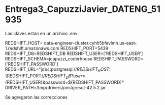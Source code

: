 # Entrega3_CapuzziJavier_DATENG_51935

Las claves estan en un archivo .env


REDSHIFT_HOST= data-engineer-cluster.cyhh5bfevlmn.us-east-1.redshift.amazonaws.com 
REDSHIFT_PORT=5439
REDSHIFT_DB=REDSHIFT_DB
REDSHIFT_USER=['REDSHIFT_USER']
REDSHIFT_SCHEMA=jcapuzzi_coderhouse
REDSHIFT_PASSWORD=['REDSHIFT_PASSWORD']
REDSHIFT_URL="jdbc:postgresql://${REDSHIFT_HOST}:${REDSHIFT_PORT}/${REDSHIFT_DB}?user=${REDSHIFT_USER}&password=${REDSHIFT_PASSWORD}"
DRIVER_PATH=/tmp/drivers/postgresql-42.5.2.jar


Se agregaron las correcciones
